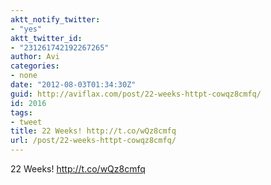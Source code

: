 ```yaml
---
aktt_notify_twitter:
- "yes"
aktt_twitter_id:
- "231261742192267265"
author: Avi
categories:
- none
date: "2012-08-03T01:34:30Z"
guid: http://aviflax.com/post/22-weeks-httpt-cowqz8cmfq/
id: 2016
tags:
- tweet
title: 22 Weeks! http://t.co/wQz8cmfq
url: /post/22-weeks-httpt-cowqz8cmfq/
---
```

22 Weeks! <a href="http://t.co/wQz8cmfq" rel="nofollow">http://t.co/wQz8cmfq</a>